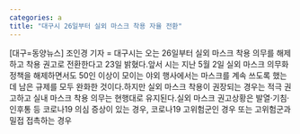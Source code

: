 ```yaml
---
categories: a
title: "대구시 26일부터 실외 마스크 착용 자율 전환"
---
```

[대구=동양뉴스] 조인경 기자 = 대구시는 오는 26일부터 실외 마스크 착용 의무를 해제하고 착용 권고로 전환한다고 23일 밝혔다.앞서 시는 지난 5월 2일 실외 마스크 의무화 정책을 해제하면서도 50인 이상이 모이는 야외 행사에서는 마스크를 계속 쓰도록 했는데 남은 규제를 모두 완화한 것이다.하지만 실외 마스크 착용이 권장되는 경우는 적극 권고하고 실내 마스크 착용 의무는 현행대로 유지된다.실외 마스크 권고상황은 발열·기침·인후통 등 코로나19 의심 증상이 있는 경우, 코로나19 고위험군인 경우 또는 고위험군과 밀접 접촉하는 경우